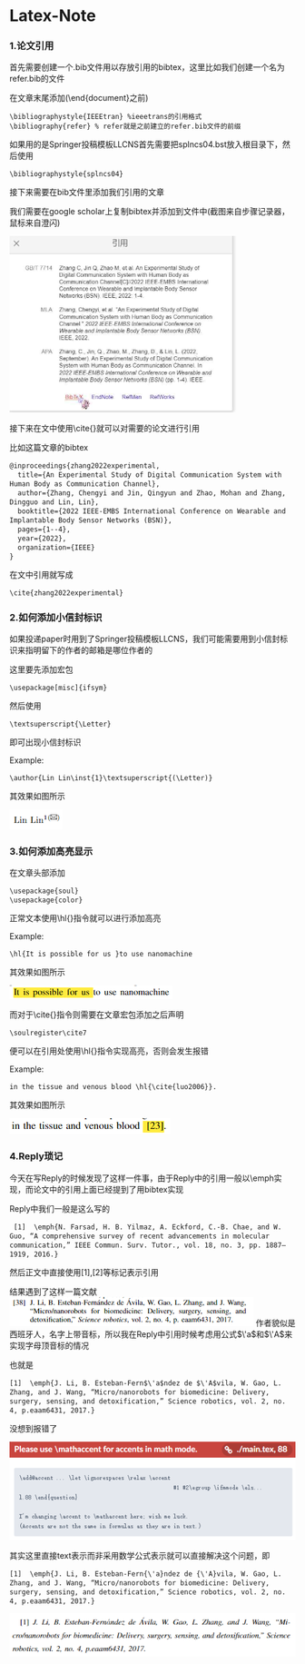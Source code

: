 # Latex-Note
### 1.论文引用
首先需要创建一个.bib文件用以存放引用的bibtex，这里比如我们创建一个名为refer.bib的文件

在文章末尾添加(\end{document}之前)
```
\bibliographystyle{IEEEtran} %ieeetrans的引用格式
\bibliography{refer} % refer就是之前建立的refer.bib文件的前缀
```
如果用的是Springer投稿模板LLCNS首先需要把splncs04.bst放入根目录下，然后使用
```
\bibliographystyle{splncs04}
```
接下来需要在bib文件里添加我们引用的文章

我们需要在google scholar上复制bibtex并添加到文件中(截图来自步骤记录器，鼠标来自澄闪)

<img src='glodenglow.png' width=400/>

接下来在文中使用\cite{}就可以对需要的论文进行引用

比如这篇文章的bibtex
```
@inproceedings{zhang2022experimental,
  title={An Experimental Study of Digital Communication System with Human Body as Communication Channel},
  author={Zhang, Chengyi and Jin, Qingyun and Zhao, Mohan and Zhang, Dingguo and Lin, Lin},
  booktitle={2022 IEEE-EMBS International Conference on Wearable and Implantable Body Sensor Networks (BSN)},
  pages={1--4},
  year={2022},
  organization={IEEE}
}
```
在文中引用就写成
```
\cite{zhang2022experimental}
```
### 2.如何添加小信封标识
如果投递paper时用到了Springer投稿模板LLCNS，我们可能需要用到小信封标识来指明留下的作者的邮箱是哪位作者的

这里要先添加宏包
```
\usepackage[misc]{ifsym}
```
然后使用
```
\textsuperscript{\Letter}
```
即可出现小信封标识

Example:
```
\author{Lin Lin\inst{1}\textsuperscript{(\Letter)} 
```
其效果如图所示

![ex2](email.png)

### 3.如何添加高亮显示
在文章头部添加
```
\usepackage{soul}
\usepackage{color}
```
正常文本使用\hl{}指令就可以进行添加高亮

Example:
```
\hl{It is possible for us }to use nanomachine
```
其效果如图所示

![ex1](image.png)

而对于\cite{}指令则需要在文章宏包添加之后声明
```
\soulregister\cite7
```
便可以在引用处使用\hl{}指令实现高亮，否则会发生报错

Example:
```
in the tissue and venous blood \hl{\cite{luo2006}}.
```
其效果如图所示

![exx](imagecite.png)

### 4.Reply琐记
今天在写Reply的时候发现了这样一件事，由于Reply中的引用一般以\emph实现，而论文中的引用上面已经提到了用bibtex实现

Reply中我们一般是这么写的
```
 [1]  \emph{N. Farsad, H. B. Yilmaz, A. Eckford, C.-B. Chae, and W. Guo, “A comprehensive survey of recent advancements in molecular communication,” IEEE Commun. Surv. Tutor., vol. 18, no. 3, pp. 1887–1919, 2016.}
```
然后正文中直接使用[1],[2]等标记表示引用

结果遇到了这样一篇文献
![re](ref.png)
作者貌似是西班牙人，名字上带音标，所以我在Reply中引用时候考虑用公式$\'a$和$\'A$来实现字母顶音标的情况

也就是
```
[1]  \emph{J. Li, B. Esteban-Fern$\'a$ndez de $\'A$vila, W. Gao, L. Zhang, and J. Wang, “Micro/nanorobots for biomedicine: Delivery, surgery, sensing, and detoxification,” Science robotics, vol. 2, no. 4, p.eaam6431, 2017.}
```
没想到报错了

![qe](que.png)

其实这里直接text表示而非采用数学公式表示就可以直接解决这个问题，即
```
[1]  \emph{J. Li, B. Esteban-Fern{\'a}ndez de {\'A}vila, W. Gao, L. Zhang, and J. Wang, “Micro/nanorobots for biomedicine: Delivery, surgery, sensing, and detoxification,” Science robotics, vol. 2, no. 4, p.eaam6431, 2017.}
```


![qq](qq.png)

